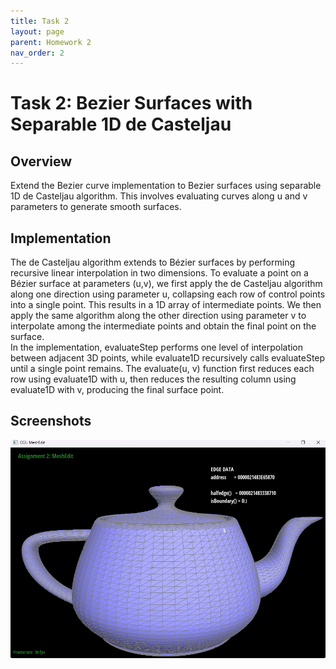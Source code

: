 ```yaml
---
title: Task 2
layout: page
parent: Homework 2
nav_order: 2
---
```


# Task 2: Bezier Surfaces with Separable 1D de Casteljau

## Overview

Extend the Bezier curve implementation to Bezier surfaces using separable 1D de Casteljau algorithm. This involves evaluating curves along u and v parameters to generate smooth surfaces.

## Implementation
The de Casteljau algorithm extends to Bézier surfaces by performing recursive linear interpolation in two dimensions. To evaluate a point on a Bézier surface at parameters 
(u,v), we first apply the de Casteljau algorithm along one direction using parameter u, collapsing each row of control points into a single point. This results in a 1D array of intermediate points. We then apply the same algorithm along the other direction using parameter v to interpolate among the intermediate points and obtain the final point on the surface.   
In the implementation, evaluateStep performs one level of interpolation between adjacent 3D points, while evaluate1D recursively calls evaluateStep until a single point remains. The evaluate(u, v) function first reduces each row using evaluate1D with u, then reduces the resulting column using evaluate1D with v, producing the final surface point.



## Screenshots
![teapot](teapot.png)